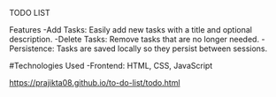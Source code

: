 TODO LIST 

Features
-Add Tasks: Easily add new tasks with a title and optional description.
-Delete Tasks: Remove tasks that are no longer needed.
-Persistence: Tasks are saved locally so they persist between sessions.


#Technologies Used
-Frontend: HTML, CSS, JavaScript

https://prajikta08.github.io/to-do-list/todo.html

